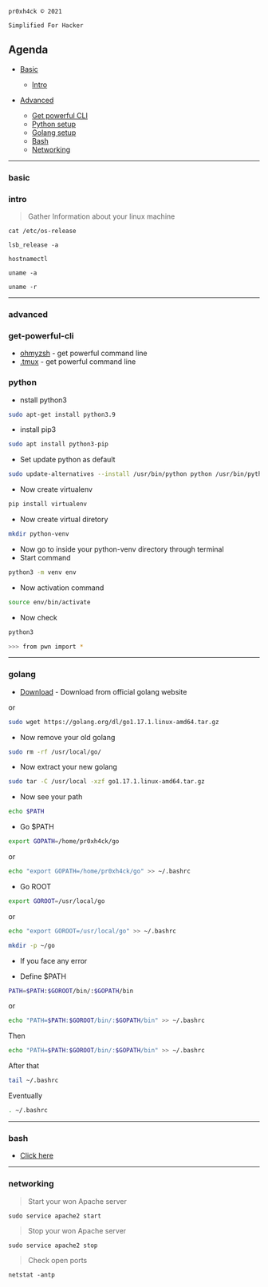 ```pr0xh4ck © 2021```

```Simplified For Hacker```

## Agenda
 
 - [Basic](#basic)
   - [Intro](#intro)
  



 - [Advanced](#advanced)
   - [Get powerful CLI](#get-powerful-cli)
   - [Python setup](#python)
   - [Golang setup](#golang)
   - [Bash](#bash)
   - [Networking](#networking)







---


### basic


### intro
> Gather Information about your linux machine
```
cat /etc/os-release

lsb_release -a

hostnamectl

uname -a 

uname -r 
```















---























### advanced


### get-powerful-cli
- [ohmyzsh](https://github.com/ohmyzsh/ohmyzsh) - get powerful command line
- [.tmux](https://github.com/gpakosz/.tmux) - get powerful command line






### python


- nstall python3
```bash
sudo apt-get install python3.9
```


- install pip3
```bash
sudo apt install python3-pip
```

- Set update python as default 
```bash
sudo update-alternatives --install /usr/bin/python python /usr/bin/python3.9 10
```


- Now create virtualenv
```bash
pip install virtualenv
```

- Now create virtual diretory
```bash
mkdir python-venv
```
- Now go to inside your python-venv directory through terminal
- Start command
```bash
python3 -m venv env
```

- Now activation command
```bash
source env/bin/activate
```

- Now check
```bash
python3 

>>> from pwn import *
```

----
### golang

- [Download](https://golang.org/dl/) - Download from official golang website 

or

```bash
sudo wget https://golang.org/dl/go1.17.1.linux-amd64.tar.gz
```

- Now remove your old golang
```bash
sudo rm -rf /usr/local/go/
```

- Now extract your new golang
```bash
sudo tar -C /usr/local -xzf go1.17.1.linux-amd64.tar.gz
```

- Now see your path
```bash
echo $PATH
```

- Go $PATH
```bash
export GOPATH=/home/pr0xh4ck/go
```

or

```bash
echo "export GOPATH=/home/pr0xh4ck/go" >> ~/.bashrc
```

- Go ROOT
```bash
export GOROOT=/usr/local/go
```
or

```bash
echo "export GOROOT=/usr/local/go" >> ~/.bashrc
```

```bash
mkdir -p ~/go
```


- If you face any error

- Define $PATH
```bash
PATH=$PATH:$GOROOT/bin/:$GOPATH/bin
```
or

```bash
echo "PATH=$PATH:$GOROOT/bin/:$GOPATH/bin" >> ~/.bashrc
```

Then 

```bash
echo "PATH=$PATH:$GOROOT/bin/:$GOPATH/bin" >> ~/.bashrc
```
After that 

```bash
tail ~/.bashrc
```
Eventually

```bash
. ~/.bashrc
```







----
### bash

- [Click here](https://github.com/pr0xh4ck/linux/blob/main/Bash.md)








-----
### networking

> Start your won Apache server 
```
sudo service apache2 start
```


> Stop your won Apache server
```
sudo service apache2 stop
```


> Check open ports
```
netstat -antp
```







